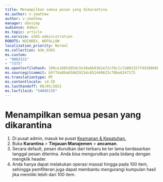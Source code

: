 ```yaml
---
title: Menampilkan semua pesan yang dikarantina
ms.author: v-jmathew
author: v-jmathew
manager: dansimp
audience: Admin
ms.topic: article
ms.service: o365-administration
ROBOTS: NOINDEX, NOFOLLOW
localization_priority: Normal
ms.collection: Adm_O365
ms.custom:
- "9002531"
- "7375"
ms.openlocfilehash: 100ce1685d95dc5e38a6b03b2ef2cf8c1c7a092157f4d30866b3dd36375ae2f0
ms.sourcegitcommit: b5f7da89a650d2915dc652449623c78be6247175
ms.translationtype: MT
ms.contentlocale: id-ID
ms.lasthandoff: 08/05/2021
ms.locfileid: "54045135"
---
```

# <a name="view-all-quarantined-messages"></a>Menampilkan semua pesan yang dikarantina

1. Di pusat admin, masuk ke pusat [Keamanan & Kepatuhan.](https://go.microsoft.com/fwlink/p/?linkid=2077143)
2. Buka **Karantina**  >  **Tinjauan Manajemen**  >  **ancaman**.
3. Secara default, pesan diurutkan dari terbaru ke ter lama berdasarkan tanggal pesan diterima. Anda bisa mengurutkan pada bidang dengan mengklik header.
4. Anda hanya dapat melakukan operasi massal hingga pada 100 item, sehingga pemfilteran juga dapat membantu mengurangi kumpulan hasil jika memiliki lebih dari 100 item.
